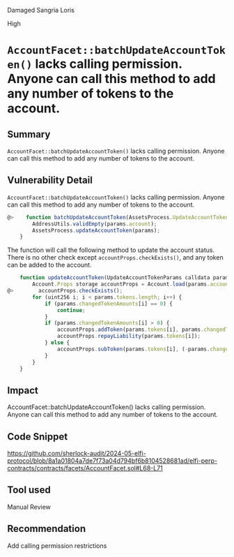 Damaged Sangria Loris

High

# `AccountFacet::batchUpdateAccountToken()` lacks calling permission. Anyone can call this method to add any number of tokens to the account.

## Summary
`AccountFacet::batchUpdateAccountToken()` lacks calling permission. Anyone can call this method to add any number of tokens to the account.
## Vulnerability Detail
`AccountFacet::batchUpdateAccountToken()` lacks calling permission. Anyone can call this method to add any number of tokens to the account.
```js
@>    function batchUpdateAccountToken(AssetsProcess.UpdateAccountTokenParams calldata params) external override {
        AddressUtils.validEmpty(params.account);
        AssetsProcess.updateAccountToken(params);
    }
```
The function will call the following method to update the account status. There is no other check except `accountProps.checkExists()`, and any token can be added to the account.
```js
    function updateAccountToken(UpdateAccountTokenParams calldata params) external {
        Account.Props storage accountProps = Account.load(params.account);
@>        accountProps.checkExists();
        for (uint256 i; i < params.tokens.length; i++) {
            if (params.changedTokenAmounts[i] == 0) {
                continue;
            }
            if (params.changedTokenAmounts[i] > 0) {
                accountProps.addToken(params.tokens[i], params.changedTokenAmounts[i].toUint256());
                accountProps.repayLiability(params.tokens[i]);
            } else {
                accountProps.subToken(params.tokens[i], (-params.changedTokenAmounts[i]).toUint256());
            }
        }
    }
```
## Impact
AccountFacet::batchUpdateAccountToken() lacks calling permission. Anyone can call this method to add any number of tokens to the account.
## Code Snippet
https://github.com/sherlock-audit/2024-05-elfi-protocol/blob/8a1a01804a7de7f73a04d794bf6b8104528681ad/elfi-perp-contracts/contracts/facets/AccountFacet.sol#L68-L71
## Tool used

Manual Review

## Recommendation
Add calling permission restrictions